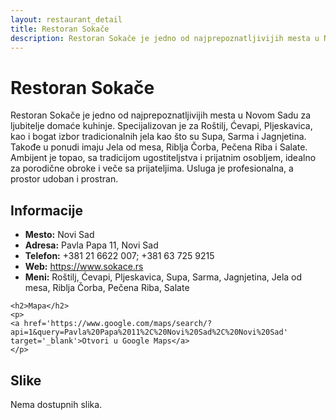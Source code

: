 ```yaml
---
layout: restaurant_detail
title: Restoran Sokače
description: Restoran Sokače je jedno od najprepoznatljivijih mesta u Novom Sadu za ljubitelje domaće kuhinje. Specijalizovan je za Roštilj, Ćevapi, Pljeskavica, kao i bogat izbor tradicionalnih jela kao što su Supa, Sarma i Jagnjetina. Takođe u ponudi imaju Jela od mesa, Riblja Čorba, Pečena Riba i Salate. Ambijent je topao, sa tradicijom ugostiteljstva i prijatnim osobljem, idealno za porodične obroke i veče sa prijateljima. Usluga je profesionalna, a prostor udoban i prostran.
---
```


# Restoran Sokače
<p class="description">Restoran Sokače je jedno od najprepoznatljivijih mesta u Novom Sadu za ljubitelje domaće kuhinje. Specijalizovan je za Roštilj, Ćevapi, Pljeskavica, kao i bogat izbor tradicionalnih jela kao što su Supa, Sarma i Jagnjetina. Takođe u ponudi imaju Jela od mesa, Riblja Čorba, Pečena Riba i Salate. Ambijent je topao, sa tradicijom ugostiteljstva i prijatnim osobljem, idealno za porodične obroke i veče sa prijateljima. Usluga je profesionalna, a prostor udoban i prostran.</p>

<div class="left-column text-content">
    <h2>Informacije</h2>
    <ul>
        <li><strong>Mesto:</strong> Novi Sad</li>
        <li><strong>Adresa:</strong> Pavla Papa 11, Novi Sad</li>
        <li><strong>Telefon:</strong> +381 21 6622 007; +381 63 725 9215</li>
        <li><strong>Web:</strong> <a href='https://www.sokace.rs' target='_blank'>https://www.sokace.rs</a></li>
        <li><strong>Meni:</strong> Roštilj, Ćevapi, Pljeskavica, Supa, Sarma, Jagnjetina, Jela od mesa, Riblja Čorba, Pečena Riba, Salate</li>
    </ul>

    <h2>Mapa</h2>
    <p>
    <a href='https://www.google.com/maps/search/?api=1&query=Pavla%20Papa%2011%2C%20Novi%20Sad%2C%20Novi%20Sad' target='_blank'>Otvori u Google Maps</a>
    </p>
</div>

<div class="right-column">
    <h2>Slike</h2>
    <div class="images-grid">
<p>Nema dostupnih slika.</p>
    </div>
</div>
